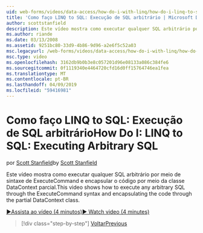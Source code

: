 ```yaml
---
uid: web-forms/videos/data-access/how-do-i-with-linq/how-do-i-linq-to-sql-executing-arbitrary-sql
title: 'Como faço LINQ to SQL: Execução de SQL arbitrário | Microsoft Docs'
author: scottstanfield
description: Este vídeo mostra como executar qualquer SQL arbitrário por meio de sintaxe de ExecuteCommand e encapsular o código por meio da classe DataContext parcial.
ms.author: riande
ms.date: 03/13/2008
ms.assetid: 9251bc80-33d9-4b86-9d96-a2e6f5c52a03
msc.legacyurl: /web-forms/videos/data-access/how-do-i-with-linq/how-do-i-linq-to-sql-executing-arbitrary-sql
msc.type: video
ms.openlocfilehash: 3162db9b0b3e8c057201d96e08133a086c384fe6
ms.sourcegitcommit: 0f1119340e4464720cfd16d0ff15764746ea1fea
ms.translationtype: MT
ms.contentlocale: pt-BR
ms.lasthandoff: 04/09/2019
ms.locfileid: "59416981"
---
```

# <a name="how-do-i-linq-to-sql-executing-arbitrary-sql"></a><span data-ttu-id="8da6a-103">Como faço LINQ to SQL: Execução de SQL arbitrário</span><span class="sxs-lookup"><span data-stu-id="8da6a-103">How Do I: LINQ to SQL: Executing Arbitrary SQL</span></span>

<span data-ttu-id="8da6a-104">por [Scott Stanfield](https://github.com/scottstanfield)</span><span class="sxs-lookup"><span data-stu-id="8da6a-104">by [Scott Stanfield](https://github.com/scottstanfield)</span></span>

<span data-ttu-id="8da6a-105">Este vídeo mostra como executar qualquer SQL arbitrário por meio de sintaxe de ExecuteCommand e encapsular o código por meio da classe DataContext parcial.</span><span class="sxs-lookup"><span data-stu-id="8da6a-105">This video shows how to execute any arbitrary SQL through the ExecuteCommand syntax and encapsulating the code through the partial DataContext class.</span></span>

[<span data-ttu-id="8da6a-106">&#9654;Assista ao vídeo (4 minutos)</span><span class="sxs-lookup"><span data-stu-id="8da6a-106">&#9654; Watch video (4 minutes)</span></span>](https://channel9.msdn.com/Blogs/ASP-NET-Site-Videos/how-do-i-linq-to-sql-executing-arbitrary-sql)

> [!div class="step-by-step"]
> [<span data-ttu-id="8da6a-107">Voltar</span><span class="sxs-lookup"><span data-stu-id="8da6a-107">Previous</span></span>](how-do-i-linq-to-sql-updating-with-stored-procedures.md)

